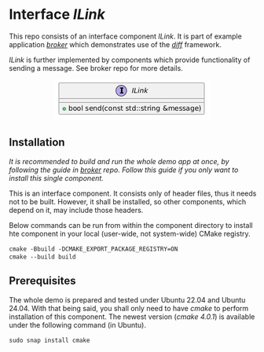 # Interface *ILink*
This repo consists of an interface component *ILink*. It is part of example application *[broker](https://github.com/slawomir-niespodziany/diff_broker)* which demonstrates use of the *[diff](https://github.com/slawomir-niespodziany/diff)* framework. 

*ILink* is further implemented by components which provide functionality of sending a message. 
See broker repo for more details.

<p align="center"><img src="img/ilink.png" alt="ILink interface"/></p>

## Installation
*It is recommended to build and run the whole demo app at once, by following the guide in *[broker](https://github.com/slawomir-niespodziany/diff_broker)* repo. Follow this guide if you only want to install this single component.*

This is an interface component. It consists only of header files, thus it needs not to be built. However, it shall be installed, so other components, which depend on it, may include those headers.

Below commands can be run from within the component directory to install hte component in your local (user-wide, not system-wide) CMake registry.
```
cmake -Bbuild -DCMAKE_EXPORT_PACKAGE_REGISTRY=ON
cmake --build build
```

## Prerequisites
The whole demo is prepared and tested under Ubuntu 22.04 and Ubuntu 24.04. With that being said, you shall only need to have *cmake* to perform installation of this component. The newest version (*cmake 4.0.1*) is available under the following command (in Ubuntu).
```
sudo snap install cmake
```
